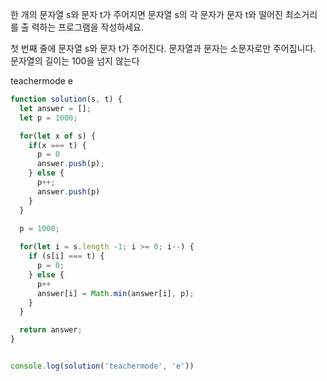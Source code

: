 한 개의 문자열 s와 문자 t가 주어지면 문자열 s의 각 문자가 문자 t와 떨어진 최소거리를 출 력하는 프로그램을 작성하세요.

첫 번째 줄에 문자열 s와 문자 t가 주어진다. 문자열과 문자는 소문자로만 주어집니다. 문자열의 길이는 100을 넘지 않는다

teachermode e

```javascript
function solution(s, t) {
  let answer = [];
  let p = 1000;

  for(let x of s) {
    if(x === t) {
      p = 0
      answer.push(p);
    } else {
      p++;
      answer.push(p)
    }
  }

  p = 1000;
  
  for(let i = s.length -1; i >= 0; i--) {
    if (s[i] === t) {
      p = 0;
    } else {
      p++
      answer[i] = Math.min(answer[i], p);
    }
  }

  return answer;
}


console.log(solution('teachermode', 'e'))
```